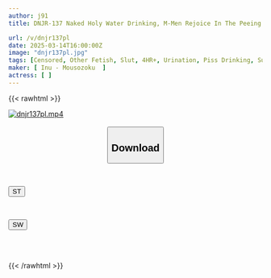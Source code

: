 ```yaml
---
author: j91
title: DNJR-137 Naked Holy Water Drinking, M-Men Rejoice In The Peeing Of 84 Sluts' Piss 5 Hours BEST

url: /v/dnjr137pl
date: 2025-03-14T16:00:00Z
image: "dnjr137pl.jpg"
tags: [Censored, Other Fetish, Slut, 4HR+, Urination, Piss Drinking, Submissive Men	]
maker: [ Inu - Mousozoku  ]
actress: [ ]
---
```



{{< rawhtml >}}

<div class="video" data-videoid="Xy0amQJ6drHDY82">
    <a href="javascript:;">
        <img src="/v/dnjr137pl/dnjr137pl.jpg" width="WIDTH" height="HEIGHT" alt="dnjr137pl.mp4" loading="lazy">
    </a>
</div>

<script type="text/javascript" src="https://j91.asia/asset/on-demand-st.js"></script>

<br>
  <link rel="stylesheet" href="https://j91.asia/asset/bs5.css">
  
  <center>
  <button class="btn btn-primary" type="button" data-bs-toggle="collapse" data-bs-target=".multi-collapse" aria-expanded="false" aria-controls="multiCollapseExample1 multiCollapseExample2"><h2>Download</h2></button></center>
</p>
<div class="row">
  <div class="col">
    <div class="collapse multi-collapse" id="multiCollapseExample1">
      <div class="card card-body">
	      	      <br>
<div class="buttons">  
<p><a href="/v/dnjr137pl/st.html" target="_blank"><button class="btn-hover color-3"><i class="fa fa-download"></i> ST</button></a></p></div>
    </div>
  </div>
</div>
  <div class="col">
    <div class="collapse multi-collapse" id="multiCollapseExample2">
      <div class="card card-body">
	      <br>
<div class="buttons">
<p><a href="/v/dnjr137pl/sw.html" target="_blank"><button class="btn-hover color-2"><i class="fa fa-download"></i> SW</button></a></p></div>
<br><br>
      </div>
    </div>
  </div>
</div>

{{< /rawhtml >}}